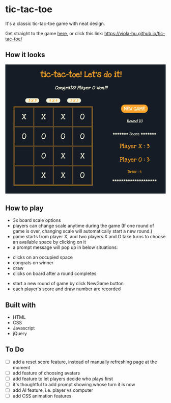 # __tic-tac-toe__

It's a classic tic-tac-toe game with neat design.

Get straight to the game
[here](https://viola-hu.github.io/tic-tac-toe/), or click this link:
https://viola-hu.github.io/tic-tac-toe/


## __How it looks__
![tic-tac-toe game image](/img/tic_tac_toe.png)

## __How to play__
- 3x board scale options
- players can change scale anytime during the game (If one round of game is over, changing scale will automatically start a new round.)
- game starts from player X, and two players X and O take turns to choose an available space by clicking on it
- a prompt message will pop up in below situations:
 * clicks on an occupied space
 * congrats on winner
 * draw
 * clicks on board after a round completes
- start a new round of game by click NewGame button
- each player's score and draw number are recorded

## __Built with__
- HTML
- CSS
- Javascript
- jQuery

## __To Do__
- [ ] add a reset score feature, instead of manually refreshing page at the moment
- [ ] add feature of choosing avatars
- [ ] add feature to let players decide who plays first
- [ ] it's thoughtful to add prompt showing whose turn it is now
- [ ] add AI feature, i.e. player vs computer
- [ ] add CSS animation features
